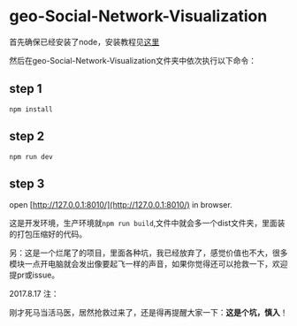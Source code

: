 # geo-Social-Network-Visualization

首先确保已经安装了node，安装教程见[这里](http://www.liaoxuefeng.com/wiki/001434446689867b27157e896e74d51a89c25cc8b43bdb3000/00143450141843488beddae2a1044cab5acb5125baf0882000)

然后在geo-Social-Network-Visualization文件夹中依次执行以下命令：

## step 1

```
npm install
```

## step 2
```
npm run dev
```
## step 3

open [http://127.0.0.1:8010/](http://127.0.0.1:8010/) in browser.

这是开发环境，生产环境就```npm run build```,文件中就会多一个dist文件夹，里面装的打包压缩好的代码。

另：这是一个烂尾了的项目，里面各种坑，我已经放弃了，感觉价值也不大，很多模块一点开电脑就会发出像要起飞一样的声音，如果你觉得还可以抢救一下，欢迎提pr或issue。

2017.8.17 注：

刚才死马当活马医，居然抢救过来了，还是得再提醒大家一下：__这是个坑，慎入__！
